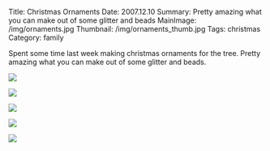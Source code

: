 Title: Christmas Ornaments
Date: 2007.12.10
Summary: Pretty amazing what you can make out of some glitter and beads
MainImage: /img/ornaments.jpg
Thumbnail: /img/ornaments_thumb.jpg
Tags: christmas
Category: family

Spent some time last week making christmas ornaments for the tree. Pretty amazing what you can make out of some glitter and beads.

<p><img src="/img/other/ornaments1.jpg" class="smallimg" /></p>

<p><img src="/img/other/ornaments2.jpg" class="smallimg" /></p>

<p><img src="/img/other/ornaments3.jpg" class="smallimg" /></p>

<p><img src="/img/other/xmastree1.jpg" class="smallimg" /></p>

<p><img src="/img/other/xmastree2.jpg" class="smallimg" /></p>
